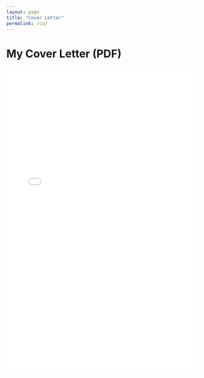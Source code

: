 ```yaml
---
layout: page
title: "Cover Letter"
permalink: /cv/
---
```


# My Cover Letter (PDF)

<iframe src="/assets/MGT_4074_Sophie_Murphy___Cover_Letter.pdf"
        width="100%" height="800px" style="border: none;">
  This browser does not support embedded PDFs. Please
  <a href="assets/_dataMGT_4074_Sophie_Murphy___Cover_Letter.pdf" target="_blank">
    download the PDF
  </a>
  to view it.
</iframe>
